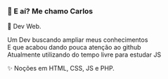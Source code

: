  ### 👋 E aí? Me chamo Carlos<br> 
💬 Dev Web.<br>

 Um Dev buscando ampliar meus conhecimentos <br>
 E que acabou dando pouca atenção ao github <br>
 Atualmente utilizando do tempo livre para estudar JS


✨ Noções em HTML, CSS, JS e PHP.<br>


<!--
**CarlosPadrao/CarlosPadrao** is a ✨ _special_ ✨ repository because its `README.md` (this file) appears on your GitHub profile.

Here are some ideas to get you started:

- 🔭 I’m currently working on ...
- 🌱 I’m currently learning ...
- 👯 I’m looking to collaborate on ...
- 🤔 I’m looking for help with ...
- 💬 Ask me about ...
- 📫 How to reach me: ...
- 😄 Pronouns: ...
- ⚡ Fun fact: ...
-->
